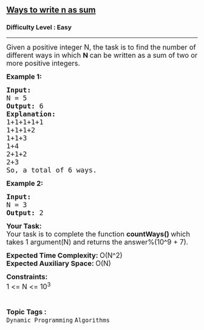 <h2><a href="https://practice.geeksforgeeks.org/problems/ways-to-write-n-as-sum-1587115621/1?page=1&difficulty[]=0&status[]=unsolved&category[]=Dynamic%20Programming&category[]=Recursion&category[]=Binary%20Search&category[]=Backtracking&sortBy=submissions">Ways to write n as sum</a></h2><h3>Difficulty Level : Easy</h3><hr><div class="problems_problem_content__Xm_eO"><p><span style="font-size: 18px;">Given a positive integer N, the task is to&nbsp;find the number of different ways in which <strong>N </strong>can be written as a sum of two or more positive integers.</span></p>
<p><span style="font-size: 18px;"><strong>Example 1:</strong></span></p>
<pre><span style="font-size: 18px;"><strong>Input:
</strong>N = 5
<strong>Output: </strong>6<strong>
Explanation: </strong>
1+1+1+1+1
1+1+1+2
1+1+3
1+4
2+1+2
2+3
So, a total of 6 ways.</span>
</pre>
<p><span style="font-size: 18px;"><strong>Example 2:</strong></span></p>
<pre><span style="font-size: 18px;"><strong>Input:
</strong>N = 3
<strong>Output: </strong>2
</span></pre>
<p><span style="font-size: 18px;"><strong>Your Task:</strong><br>Your task is to complete the function <strong>countWays()&nbsp;</strong>which takes 1 argument(N) and returns the answer%(10^9 + 7).</span></p>
<p><span style="font-size: 18px;"><strong>Expected Time Complexity: </strong>O(N^2)<br><strong>Expected Auxiliary Space: </strong>O(N)<br></span></p>
<p><span style="font-size: 18px;"><strong>Constraints:</strong><br>1 &lt;= N &lt;= 10<sup>3</sup></span></p></div><br><p><span style=font-size:18px><strong>Topic Tags : </strong><br><code>Dynamic Programming</code>&nbsp;<code>Algorithms</code>&nbsp;
